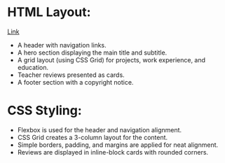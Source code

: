 # HTML Layout:

[Link](https://roadmap.sh/projects/basic-html-website)

- A header with navigation links.
- A hero section displaying the main title and subtitle.
- A grid layout (using CSS Grid) for projects, work experience, and education.
- Teacher reviews presented as cards.
- A footer section with a copyright notice.

# CSS Styling:

- Flexbox is used for the header and navigation alignment.
- CSS Grid creates a 3-column layout for the content.
- Simple borders, padding, and margins are applied for neat alignment.
- Reviews are displayed in inline-block cards with rounded corners.
